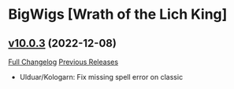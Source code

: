 # BigWigs [Wrath of the Lich King]

## [v10.0.3](https://github.com/BigWigsMods/BigWigs_WrathOfTheLichKing/tree/v10.0.3) (2022-12-08)
[Full Changelog](https://github.com/BigWigsMods/BigWigs_WrathOfTheLichKing/compare/v10.0.2...v10.0.3) [Previous Releases](https://github.com/BigWigsMods/BigWigs_WrathOfTheLichKing/releases)

- Ulduar/Kologarn: Fix missing spell error on classic  
